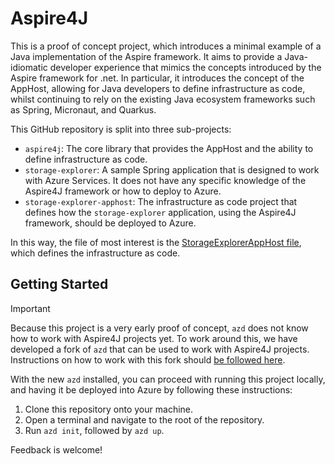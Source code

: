 # Aspire4J

This is a proof of concept project, which introduces a minimal example of a Java implementation of the Aspire framework.
It aims to provide a Java-idiomatic developer experience that mimics the concepts introduced by the Aspire framework
for .net. In particular, it introduces the concept of the AppHost, allowing for Java developers to define infrastructure
as code, whilst continuing to rely on the existing Java ecosystem frameworks such as Spring, Micronaut, and Quarkus.

This GitHub repository is split into three sub-projects:

* `aspire4j`: The core library that provides the AppHost and the ability to define infrastructure as code.
* `storage-explorer`: A sample Spring application that is designed to work with Azure Services. It does not have any
specific knowledge of the Aspire4J framework or how to deploy to Azure.
* `storage-explorer-apphost`: The infrastructure as code project that defines how the `storage-explorer` application,
using the Aspire4J framework, should be deployed to Azure.

In this way, the file of most interest is the 
[StorageExplorerAppHost file](https://github.com/JonathanGiles/aspire4j/blob/main/storage-explorer-apphost/src/main/java/com/microsoft/aspire/springsample/StorageExplorerAppHost.java), 
which defines the infrastructure as code.

## Getting Started

> [!IMPORTANT]
> Because this project is a very early proof of concept, `azd` does not know how to work with Aspire4J projects yet. To
work around this, we have developed a fork of `azd` that can be used to work with Aspire4J projects. Instructions on
how to work with this fork should [be followed here](https://github.com/Azure/azure-dev-pr/pull/1670).

With the new `azd` installed, you can proceed with running this project locally, and having it be deployed into Azure
by following these instructions:

1. Clone this repository onto your machine.
2. Open a terminal and navigate to the root of the repository.
3. Run `azd init`, followed by `azd up`.

Feedback is welcome!